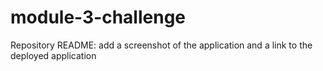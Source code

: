 # module-3-challenge

Repository README: add a screenshot of the application and a link to the deployed application
